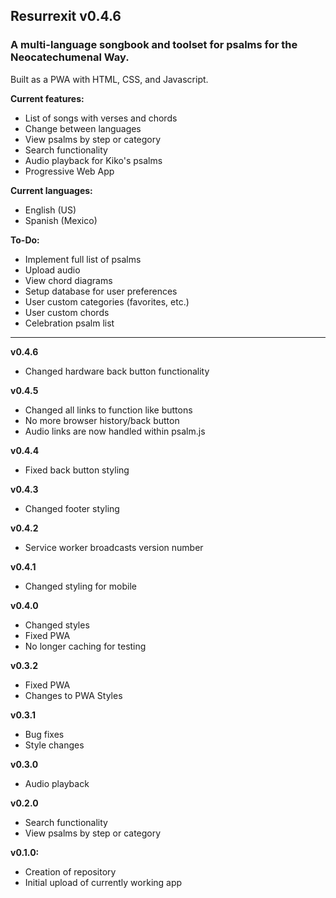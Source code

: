 ## Resurrexit v0.4.6
### A multi-language songbook and toolset for psalms for the Neocatechumenal Way.
Built as a PWA with HTML, CSS, and Javascript.

**Current features:**
- List of songs with verses and chords
- Change between languages
- View psalms by step or category
- Search functionality
- Audio playback for Kiko's psalms
- Progressive Web App

**Current languages:**
- English (US)
- Spanish (Mexico)

**To-Do:**
- Implement full list of psalms
- Upload audio
- View chord diagrams
- Setup database for user preferences
- User custom categories (favorites, etc.)
- User custom chords
- Celebration psalm list

---

**v0.4.6**
- Changed hardware back button functionality

**v0.4.5**
- Changed all links to function like buttons
- No more browser history/back button
- Audio links are now handled within psalm.js

**v0.4.4**
- Fixed back button styling

**v0.4.3**
- Changed footer styling

**v0.4.2**
- Service worker broadcasts version number

**v0.4.1**
- Changed styling for mobile

**v0.4.0**
- Changed styles
- Fixed PWA
- No longer caching for testing

**v0.3.2**
- Fixed PWA
- Changes to PWA Styles

**v0.3.1**
- Bug fixes
- Style changes

**v0.3.0**
- Audio playback

**v0.2.0**
- Search functionality
- View psalms by step or category

**v0.1.0:**
- Creation of repository
- Initial upload of currently working app
